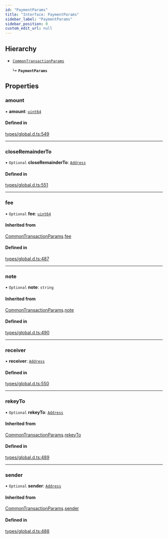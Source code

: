 ```yaml
---
id: "PaymentParams"
title: "Interface: PaymentParams"
sidebar_label: "PaymentParams"
sidebar_position: 0
custom_edit_url: null
---
```


## Hierarchy

- [`CommonTransactionParams`](CommonTransactionParams.md)

  ↳ **`PaymentParams`**

## Properties

### amount

• **amount**: [`uint64`](../modules.md#uint64)

#### Defined in

[types/global.d.ts:549](https://github.com/algorand-devrel/tealscript/blob/30e25bd/types/global.d.ts#L549)

___

### closeRemainderTo

• `Optional` **closeRemainderTo**: [`Address`](../classes/Address.md)

#### Defined in

[types/global.d.ts:551](https://github.com/algorand-devrel/tealscript/blob/30e25bd/types/global.d.ts#L551)

___

### fee

• `Optional` **fee**: [`uint64`](../modules.md#uint64)

#### Inherited from

[CommonTransactionParams](CommonTransactionParams.md).[fee](CommonTransactionParams.md#fee)

#### Defined in

[types/global.d.ts:487](https://github.com/algorand-devrel/tealscript/blob/30e25bd/types/global.d.ts#L487)

___

### note

• `Optional` **note**: `string`

#### Inherited from

[CommonTransactionParams](CommonTransactionParams.md).[note](CommonTransactionParams.md#note)

#### Defined in

[types/global.d.ts:490](https://github.com/algorand-devrel/tealscript/blob/30e25bd/types/global.d.ts#L490)

___

### receiver

• **receiver**: [`Address`](../classes/Address.md)

#### Defined in

[types/global.d.ts:550](https://github.com/algorand-devrel/tealscript/blob/30e25bd/types/global.d.ts#L550)

___

### rekeyTo

• `Optional` **rekeyTo**: [`Address`](../classes/Address.md)

#### Inherited from

[CommonTransactionParams](CommonTransactionParams.md).[rekeyTo](CommonTransactionParams.md#rekeyto)

#### Defined in

[types/global.d.ts:489](https://github.com/algorand-devrel/tealscript/blob/30e25bd/types/global.d.ts#L489)

___

### sender

• `Optional` **sender**: [`Address`](../classes/Address.md)

#### Inherited from

[CommonTransactionParams](CommonTransactionParams.md).[sender](CommonTransactionParams.md#sender)

#### Defined in

[types/global.d.ts:488](https://github.com/algorand-devrel/tealscript/blob/30e25bd/types/global.d.ts#L488)
